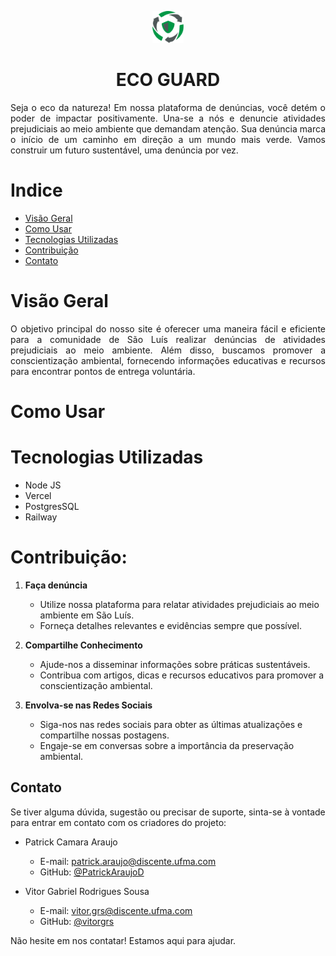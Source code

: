 <p align="center">
  <img src="assets/images/logoecoguard.svg" alt="Logo Eco Guard" style="width: 50px">
</p>
<h1 align="center">ECO GUARD</h1>

<p align = "justify">Seja o eco da natureza! Em nossa plataforma de denúncias, você detém o poder de impactar positivamente. Una-se a nós e denuncie atividades prejudiciais ao meio ambiente que demandam atenção. Sua denúncia marca o início de um caminho em direção a um mundo mais verde. Vamos construir um futuro sustentável, uma denúncia por vez.</p>

# Indice
- [Visão Geral](#visão-geral)
- [Como Usar](#como-usar)
- [Tecnologias Utilizadas](#tecnologias-utilizadas)
- [Contribuição](#contribuição)
- [Contato](#contato)

# Visão Geral
<p align = "justify">O objetivo principal do nosso site é oferecer uma maneira fácil e eficiente para a comunidade de São Luís realizar denúncias de atividades prejudiciais ao meio ambiente. Além disso, buscamos promover a conscientização ambiental, fornecendo informações educativas e recursos para encontrar pontos de entrega voluntária.</p>

# Como Usar


# Tecnologias Utilizadas
- Node JS
- Vercel
- PostgresSQL
- Railway

# Contribuição:
1. **Faça denúncia**
   
    - Utilize nossa plataforma para relatar atividades prejudiciais ao meio ambiente em São Luís.
    - Forneça detalhes relevantes e evidências sempre que possível.
    
2. **Compartilhe Conhecimento**
   
    - Ajude-nos a disseminar informações sobre práticas sustentáveis.
    - Contribua com artigos, dicas e recursos educativos para promover a conscientização ambiental.
      
3. **Envolva-se nas Redes Sociais**
   
    - Siga-nos nas redes sociais para obter as últimas atualizações e compartilhe nossas postagens.
    - Engaje-se em conversas sobre a importância da preservação ambiental.
      
## Contato

Se tiver alguma dúvida, sugestão ou precisar de suporte, sinta-se à vontade para entrar em contato com os criadores do projeto:

- Patrick Camara Araujo
  - E-mail: [patrick.araujo@discente.ufma.com](mailto:patrick.araujo@discente.ufma.com)
  - GitHub: [@PatrickAraujoD](https://github.com/PatrickAraujoD)

- Vitor Gabriel Rodrigues Sousa
  - E-mail: [vitor.grs@discente.ufma.com](mailto:vitor.grs@discente.ufma.com)
  - GitHub: [@vitorgrs](https://github.com/vitorgrs)

Não hesite em nos contatar! Estamos aqui para ajudar.
